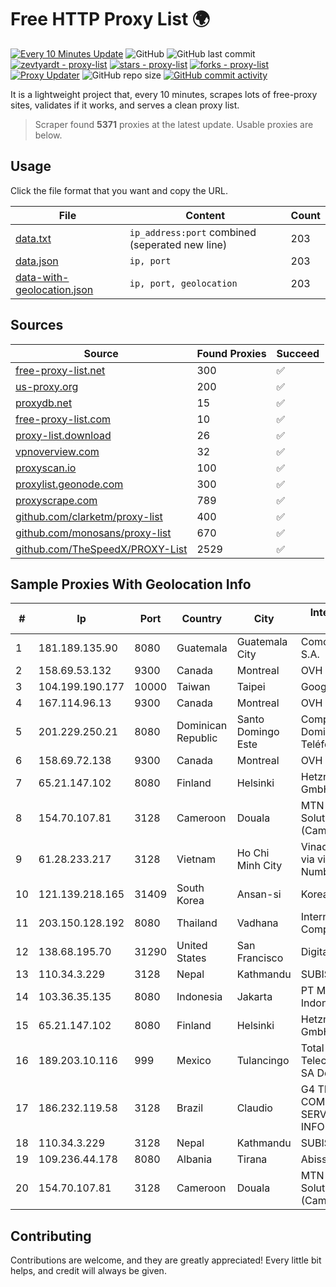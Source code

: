 
# Free HTTP Proxy List 🌍

[![Every 10 Minutes Update](https://github.com/mertguvencli/http-proxy-list/actions/workflows/main.yml/badge.svg?branch=main)](https://github.com/mertguvencli/http-proxy-list/actions/workflows/main.yml)
![GitHub](https://img.shields.io/github/license/mertguvencli/http-proxy-list)
![GitHub last commit](https://img.shields.io/github/last-commit/mertguvencli/http-proxy-list)
[![zevtyardt - proxy-list](https://img.shields.io/static/v1?label=zevtyardt&message=proxy-list&color=blue&logo=github)](https://github.com/zevtyardt/proxy-list "Go to GitHub repo")
[![stars - proxy-list](https://img.shields.io/github/stars/zevtyardt/proxy-list?style=social)](https://github.com/zevtyardt/proxy-list)
[![forks - proxy-list](https://img.shields.io/github/forks/zevtyardt/proxy-list?style=social)](https://github.com/zevtyardt/proxy-list)
[![Proxy Updater](https://github.com/zevtyardt/proxy-list/workflows/Proxy%20Updater/badge.svg)](https://github.com/zevtyardt/proxy-list/actions?query=workflow:"Proxy+Updater")
![GitHub repo size](https://img.shields.io/github/repo-size/zevtyardt/proxy-list)
[![GitHub commit activity](https://img.shields.io/github/commit-activity/m/zevtyardt/proxy-list?logo=commits)](https://github.com/zevtyardt/proxy-list/commits/main)

It is a lightweight project that, every 10 minutes, scrapes lots of free-proxy sites, validates if it works, and serves a clean proxy list.

> Scraper found **5371** proxies at the latest update. Usable proxies are below.

## Usage

Click the file format that you want and copy the URL.

|File|Content|Count|
|----|-------|-----|
|[data.txt](https://raw.githubusercontent.com/mertguvencli/http-proxy-list/main/proxy-list/data.txt)|`ip_address:port` combined (seperated new line)|203|
|[data.json](https://raw.githubusercontent.com/mertguvencli/http-proxy-list/main/proxy-list/data.json)|`ip, port`|203|
|[data-with-geolocation.json](https://raw.githubusercontent.com/mertguvencli/http-proxy-list/main/proxy-list/data-with-geolocation.json)|`ip, port, geolocation`|203|

## Sources

|Source|Found Proxies|Succeed|
|------|-------------|-------|
|[free-proxy-list.net](https://free-proxy-list.net)|300|✅|
|[us-proxy.org](https://www.us-proxy.org)|200|✅|
|[proxydb.net](http://proxydb.net)|15|✅|
|[free-proxy-list.com](https://free-proxy-list.com/?page=&port=&type%5B%5D=http&type%5B%5D=https&up_time=0&search=Search)|10|✅|
|[proxy-list.download](https://www.proxy-list.download/HTTP)|26|✅|
|[vpnoverview.com](https://vpnoverview.com/privacy/anonymous-browsing/free-proxy-servers)|32|✅|
|[proxyscan.io](https://www.proxyscan.io)|100|✅|
|[proxylist.geonode.com](https://proxylist.geonode.com/api/proxy-list?limit=300&page=1&sort_by=lastChecked&sort_type=desc&protocols=http,https)|300|✅|
|[proxyscrape.com](https://api.proxyscrape.com/v2/?request=displayproxies&protocol=http&timeout=10000&country=all&ssl=all&anonymity=all)|789|✅|
|[github.com/clarketm/proxy-list](https://raw.githubusercontent.com/clarketm/proxy-list/master/proxy-list-raw.txt)|400|✅|
|[github.com/monosans/proxy-list](https://raw.githubusercontent.com/monosans/proxy-list/main/proxies/http.txt)|670|✅|
|[github.com/TheSpeedX/PROXY-List](https://raw.githubusercontent.com/TheSpeedX/PROXY-List/master/http.txt)|2529|✅|


## Sample Proxies With Geolocation Info

|#|Ip|Port|Country|City|Internet Service Provider|
|-|--|----|-------|----|-------------------------|
|1|181.189.135.90|8080|Guatemala|Guatemala City|Comcel Guatemala S.A.|
|2|158.69.53.132|9300|Canada|Montreal|OVH SAS|
|3|104.199.190.177|10000|Taiwan|Taipei|Google LLC|
|4|167.114.96.13|9300|Canada|Montreal|OVH SAS|
|5|201.229.250.21|8080|Dominican Republic|Santo Domingo Este|Compañía Dominicana de Teléfonos S. A.|
|6|158.69.72.138|9300|Canada|Montreal|OVH SAS|
|7|65.21.147.102|8080|Finland|Helsinki|Hetzner Online GmbH|
|8|154.70.107.81|3128|Cameroon|Douala|MTN Network Solutions (Cameroon)|
|9|61.28.233.217|3128|Vietnam|Ho Chi Minh City|Vinadata broadcast via vinagame AS Number|
|10|121.139.218.165|31409|South Korea|Ansan-si|Korea Telecom|
|11|203.150.128.192|8080|Thailand|Vadhana|Internet Thailand Company Ltd|
|12|138.68.195.70|31290|United States|San Francisco|DigitalOcean, LLC|
|13|110.34.3.229|3128|Nepal|Kathmandu|SUBISU C7|
|14|103.36.35.135|8080|Indonesia|Jakarta|PT Mora Telematika Indonesia|
|15|65.21.147.102|8080|Finland|Helsinki|Hetzner Online GmbH|
|16|189.203.10.116|999|Mexico|Tulancingo|Total Play Telecomunicaciones SA De CV|
|17|186.232.119.58|3128|Brazil|Claudio|G4 TELECOM COMERCIO E SERVICOS DE INFORMATICA|
|18|110.34.3.229|3128|Nepal|Kathmandu|SUBISU C7|
|19|109.236.44.178|8080|Albania|Tirana|Abissnet sh.a.|
|20|154.70.107.81|3128|Cameroon|Douala|MTN Network Solutions (Cameroon)|



## Contributing

Contributions are welcome, and they are greatly appreciated! Every
little bit helps, and credit will always be given.

